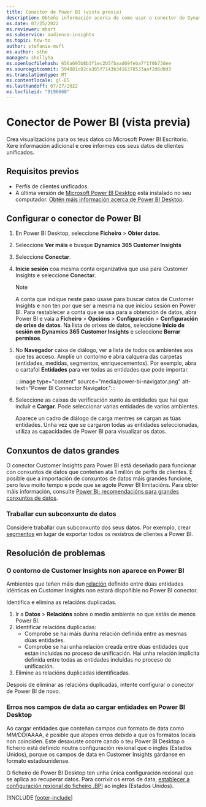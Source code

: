 ```yaml
---
title: Conector de Power BI (vista previa)
description: Obteña información acerca de como usar o conector de Dynamics 365 Customer Insights en Power BI.
ms.date: 07/25/2022
ms.reviewer: mhart
ms.subservice: audience-insights
ms.topic: how-to
author: stefanie-msft
ms.author: sthe
manager: shellyha
ms.openlocfilehash: 656a695b8b3f1ec2b5fbaad69feba7f1f0b73dee
ms.sourcegitcommit: 594081c82ca385f7143b3416378533aaf2d6d0d3
ms.translationtype: MT
ms.contentlocale: gl-ES
ms.lasthandoff: 07/27/2022
ms.locfileid: "9196668"
---
```

# <a name="power-bi-connector-preview"></a>Conector de Power BI (vista previa)

Crea visualizacións para os teus datos co Microsoft Power BI Escritorio. Xere información adicional e cree informes cos seus datos de clientes unificados.

## <a name="prerequisites"></a>Requisitos previos

- Perfís de clientes unificados.
- A última versión de [Microsoft Power BI Desktop](https://powerbi.microsoft.com/desktop/) está instalado no seu computador. [Obtén máis información acerca de Power BI Desktop](/power-bi/desktop-what-is-desktop).

## <a name="configure-the-connector-for-power-bi"></a>Configurar o conector de Power BI

1. En Power BI Desktop, seleccione **Ficheiro** > **Obter datos**.

1. Seleccione **Ver máis** e busque **Dynamics 365 Customer Insights**

1. Seleccione **Conectar**.

1. **Inicie sesión** coa mesma conta organizativa que usa para Customer Insights e seleccione **Conectar**.
   > [!NOTE]
   > A conta que indique neste paso úsase para buscar datos de Customer Insights e non ten por que ser a mesma na que iniciou sesión en Power BI. Para restablecer a conta que se usa para a obtención de datos, abra Power BI e vaia a **Ficheiro** > **Opcións** > **Configuración** > **Configuración de orixe de datos**. Na lista de orixes de datos, seleccione **Inicio de sesión en Dynamics 365 Customer Insights** e seleccione **Borrar permisos**.  

1. No **Navegador** caixa de diálogo, ver a lista de todos os ambientes aos que tes acceso. Amplíe un contorno e abra calquera das carpetas (entidades, medidas, segmentos, enriquecementos). Por exemplo, abra o cartafol **Entidades** para ver todas as entidades que pode importar.

   :::image type="content" source="media/power-bi-navigator.png" alt-text="Power BI Connector Navigator.":::

1. Seleccione as caixas de verificación xunto ás entidades que hai que incluír e **Cargar**. Pode seleccionar varias entidades de varios ambientes.

   Aparece un cadro de diálogo de carga mentres se cargan as túas entidades. Unha vez que se cargaron todas as entidades seleccionadas, utiliza as capacidades de Power BI para visualizar os datos.

## <a name="large-data-sets"></a>Conxuntos de datos grandes

O conector Customer Insights para Power BI está deseñado para funcionar con conxuntos de datos que conteñen ata 1 millón de perfís de clientes. É posible que a importación de conxuntos de datos máis grandes funcione, pero leva moito tempo e pode que se agote Power BI limitacións. Para obter máis información, consulte [Power BI: recomendacións para grandes conxuntos de datos](/power-bi/admin/service-premium-what-is#large-datasets).

### <a name="work-with-a-subset-of-data"></a>Traballar cun subconxunto de datos

Considere traballar cun subconxunto dos seus datos. Por exemplo, crear [segmentos](segments.md) en lugar de exportar todos os rexistros de clientes a Power BI.

## <a name="troubleshooting"></a>Resolución de problemas

### <a name="customer-insights-environment-doesnt-show-in-power-bi"></a>O contorno de Customer Insights non aparece en Power BI

Ambientes que teñen máis dun [relación](relationships.md) definido entre dúas entidades idénticas en Customer Insights non estará dispoñible no Power BI conector.

Identifica e elimina as relacións duplicadas.

1. Ir a **Datos** > **Relacións** sobre o medio ambiente no que estás de menos Power BI.
1. Identificar relacións duplicadas:
   - Comprobe se hai máis dunha relación definida entre as mesmas dúas entidades.
   - Comprobe se hai unha relación creada entre dúas entidades que están incluídas no proceso de unificación. Hai unha relación implícita definida entre todas as entidades incluídas no proceso de unificación.
1. Elimine as relacións duplicadas identificadas.

Despois de eliminar as relacións duplicadas, intente configurar o conector de Power BI de novo.

### <a name="errors-on-date-fields-when-loading-entities-in-power-bi-desktop"></a>Erros nos campos de data ao cargar entidades en Power BI Desktop

Ao cargar entidades que conteñan campos cun formato de data como MM/DD/AAAA, é posible que atopes erros debido a que os formatos locais non coinciden. Este desaxuste ocorre cando o teu Power BI Desktop o ficheiro está definido noutra configuración rexional que o inglés (Estados Unidos), porque os campos de data en Customer Insights gárdanse en formato estadounidense.

O ficheiro de Power BI Desktop ten unha única configuración rexional que se aplica ao recuperar datos. Para corrixir os erros de data, [establecer a configuración rexional do ficheiro .BPI](/power-bi/fundamentals/supported-languages-countries-regions#choose-the-language-or-locale-of-power-bi-desktop) ao inglés (Estados Unidos).

[!INCLUDE [footer-include](includes/footer-banner.md)]
